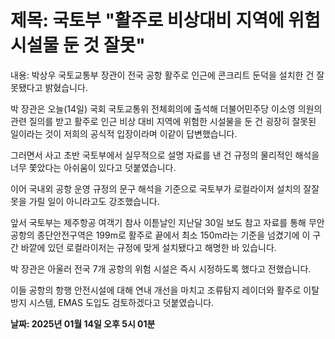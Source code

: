 # **제목: 국토부 "활주로 비상대비 지역에 위험 시설물 둔 것 잘못"**

  내용: 박상우 국토교통부 장관이 전국 공항 활주로 인근에 콘크리트 둔덕을 설치한 건 잘못됐다고 밝혔습니다. 

박 장관은 오늘(14일) 국회 국토교통위 전체회의에 출석해 더불어민주당 이소영 의원의 관련 질의를 받고 활주로 인근 비상 대비 지역에 위험한 시설물을 둔 건 굉장히 잘못된 일이라는 것이 저희의 공식적 입장이라며 이같이 답변했습니다. 

그러면서 사고 초반 국토부에서 실무적으로 설명 자료를 낸 건 규정의 물리적인 해석을 너무 쫓았다는 아쉬움이 있다고 덧붙였습니다. 

이어 국내외 공항 운영 규정의 문구 해석을 기준으로 국토부가 로컬라이저 설치의 잘잘못을 가릴 일이 아니라고도 강조했습니다. 

앞서 국토부는 제주항공 여객기 참사 이튿날인 지난달 30일 보도 참고 자료를 통해 무안공항의 종단안전구역은 199m로 활주로 끝에서 최소 150m라는 기준을 넘겼기에 이 구간 바깥에 있던 로컬라이저는 규정에 맞게 설치됐다고 해명한 바 있습니다. 

박 장관은 아울러 전국 7개 공항의 위험 시설은 즉시 시정하도록 했다고 전했습니다. 

이들 공항의 항행 안전시설에 대해 연내 개선을 마치고 조류탐지 레이더와 활주로 이탈 방지 시스템, EMAS 도입도 검토하겠다고 덧붙였습니다.

  **날짜: 2025년 01월 14일 오후 5시 01분**
